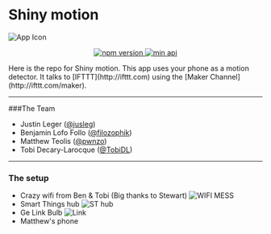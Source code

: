 # Shiny motion

![App Icon](screenshot.gif)
<p align="center">
<a href="http://opensource.org/licenses/Apache-2.0">
<img src="https://img.shields.io/hexpm/l/plug.svg" alt="npm version">
</a>
<a href="#">
<img src="https://img.shields.io/badge/Api-19+-green.svg" alt="min api">
</a>


</p>
Here is the repo for Shiny motion. This app uses your phone as a motion detector. It talks to [IFTTT](http://ifttt.com) using the [Maker Channel](http://ifttt.com/maker).

--------------
###The Team
 - Justin Leger ([@jusleg](http://github.com/jusleg))
 - Benjamin Lofo Follo ([@filozophik](http://github.com/filozophik))  
 - Matthew Teolis ([@pwnzo](http://github.com/pwnzo))
 - Tobi Decary-Larocque ([@TobiDL](http://github.com/TobiDL))

-----------

### The setup
- Crazy wifi from Ben & Tobi (Big thanks to Stewart)
![WIFI MESS](http://i.imgur.com/pdE5aoH.jpg)
- Smart Things hub
![ST hub](http://cnet1.cbsistatic.com/hub/i/r/2014/07/09/876ae39b-a13b-4e97-a9eb-4fca3d30e5cf/thumbnail/770x433/fc22dedc83b385d8f7dbbf37a4c6e535/smartthings-hub-outside.jpg)
-  Ge Link Bulb
![Link](http://www.wink.com/img/product/ge-link-connected-led-bulbs/grid_01.jpg)
- Matthew's phone

